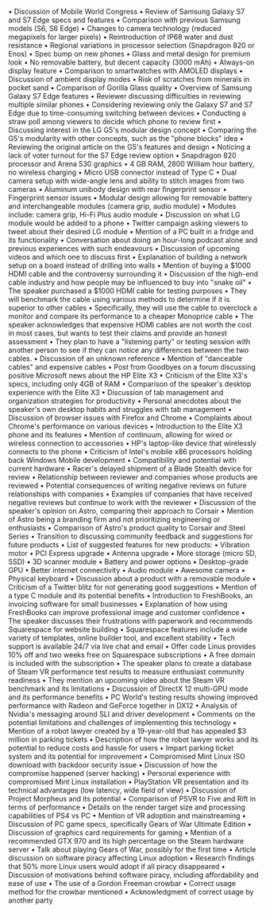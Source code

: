 • Discussion of Mobile World Congress
• Review of Samsung Galaxy S7 and S7 Edge specs and features
• Comparison with previous Samsung models (S6, S6 Edge)
• Changes to camera technology (reduced megapixels for larger pixels)
• Reintroduction of IP68 water and dust resistance
• Regional variations in processor selection (Snapdragon 820 or Enos)
• Spec bump on new phones
• Glass and metal design for premium look
• No removable battery, but decent capacity (3000 mAh)
• Always-on display feature
• Comparison to smartwatches with AMOLED displays
• Discussion of ambient display modes
• Risk of scratches from minerals in pocket sand
• Comparison of Gorilla Glass quality
• Overview of Samsung Galaxy S7 Edge features
• Reviewer discussing difficulties in reviewing multiple similar phones
• Considering reviewing only the Galaxy S7 and S7 Edge due to time-consuming switching between devices
• Conducting a straw poll among viewers to decide which phone to review first
• Discussing interest in the LG G5's modular design concept
• Comparing the G5's modularity with other concepts, such as the "phone blocks" idea
• Reviewing the original article on the G5's features and design
• Noticing a lack of voter turnout for the S7 Edge review option
• Snapdragon 820 processor and Arena 530 graphics
• 4 GB RAM, 2800 William hour battery, no wireless charging
• Micro USB connector instead of Type C
• Dual camera setup with wide-angle lens and ability to stitch images from two cameras
• Aluminum unibody design with rear fingerprint sensor
• Fingerprint sensor issues
• Modular design allowing for removable battery and interchangeable modules (camera grip, audio module)
• Modules include: camera grip, Hi-Fi Plus audio module
• Discussion on what LG module would be added to a phone
• Twitter campaign asking viewers to tweet about their desired LG module
• Mention of a PC built in a fridge and its functionality
• Conversation about doing an hour-long podcast alone and previous experiences with such endeavours
• Discussion of upcoming videos and which one to discuss first
• Explanation of building a network setup on a board instead of drilling into walls
• Mention of buying a $1000 HDMI cable and the controversy surrounding it
• Discussion of the high-end cable industry and how people may be influenced to buy into "snake oil"
• The speaker purchased a $1000 HDMI cable for testing purposes
• They will benchmark the cable using various methods to determine if it is superior to other cables
• Specifically, they will use the cable to overclock a monitor and compare its performance to a cheaper Monoprice cable
• The speaker acknowledges that expensive HDMI cables are not worth the cost in most cases, but wants to test their claims and provide an honest assessment
• They plan to have a "listening party" or testing session with another person to see if they can notice any differences between the two cables.
• Discussion of an unknown reference
• Mention of "danceable cables" and expensive cables
• Post from Goodbyes on a forum discussing positive Microsoft news about the HP Elite X3
• Criticism of the Elite X3's specs, including only 4GB of RAM
• Comparison of the speaker's desktop experience with the Elite X3
• Discussion of tab management and organization strategies for productivity
• Personal anecdotes about the speaker's own desktop habits and struggles with tab management
• Discussion of browser issues with Firefox and Chrome
• Complaints about Chrome's performance on various devices
• Introduction to the Elite X3 phone and its features
• Mention of continuum, allowing for wired or wireless connection to accessories
• HP's laptop-like device that wirelessly connects to the phone
• Criticism of Intel's mobile x86 processors holding back Windows Mobile development
• Compatibility and potential with current hardware
• Racer's delayed shipment of a Blade Stealth device for review
• Relationship between reviewer and companies whose products are reviewed
• Potential consequences of writing negative reviews on future relationships with companies
• Examples of companies that have received negative reviews but continue to work with the reviewer
• Discussion of the speaker's opinion on Astro, comparing their approach to Corsair
• Mention of Astro being a branding firm and not prioritizing engineering or enthusiasts
• Comparison of Astro's product quality to Corsair and Steel Series
• Transition to discussing community feedback and suggestions for future products
• List of suggested features for new products:
  • Vibration motor
  • PCI Express upgrade
  • Antenna upgrade
  • More storage (micro SD, SSD)
  • 3D scanner module
  • Battery and power options
  • Desktop-grade GPU
  • Better internet connectivity
  • Audio module
  • Awesome camera
  • Physical keyboard
• Discussion about a product with a removable module
• Criticism of a Twitter blitz for not generating good suggestions
• Mention of a type C module and its potential benefits
• Introduction to FreshBooks, an invoicing software for small businesses
• Explanation of how using FreshBooks can improve professional image and customer confidence
• The speaker discusses their frustrations with paperwork and recommends Squarespace for website building
• Squarespace features include a wide variety of templates, online builder tool, and excellent stability
• Tech support is available 24/7 via live chat and email
• Offer code Linus provides 10% off and two weeks free on Squarespace subscriptions
• A free domain is included with the subscription
• The speaker plans to create a database of Steam VR performance test results to measure enthusiast community readiness
• They mention an upcoming video about the Steam VR benchmark and its limitations
• Discussion of DirectX 12 multi-GPU mode and its performance benefits
• PC World's testing results showing improved performance with Radeon and GeForce together in DX12
• Analysis of Nvidia's messaging around SLI and driver development
• Comments on the potential limitations and challenges of implementing this technology
• Mention of a robot lawyer created by a 19-year-old that has appealed $3 million in parking tickets
• Description of how the robot lawyer works and its potential to reduce costs and hassle for users
• Impart parking ticket system and its potential for improvement
• Compromised Mint Linux ISO download with backdoor security issue
• Discussion of how the compromise happened (server hacking)
• Personal experience with compromised Mint Linux installation
• PlayStation VR presentation and its technical advantages (low latency, wide field of view)
• Discussion of Project Morpheus and its potential
• Comparison of PSVR to Five and Rift in terms of performance
• Details on the render target size and processing capabilities of PS4 vs PC
• Mention of VR adoption and mainstreaming
• Discussion of PC game specs, specifically Gears of War Ultimate Edition
• Discussion of graphics card requirements for gaming
• Mention of a recommended GTX 970 and its high percentage on the Steam hardware server
• Talk about playing Gears of War, possibly for the first time
• Article discussion on software piracy affecting Linux adoption
• Research findings that 50% more Linux users would adopt if all piracy disappeared
• Discussion of motivations behind software piracy, including affordability and ease of use
• The use of a Gordon Freeman crowbar
• Correct usage method for the crowbar mentioned
• Acknowledgment of correct usage by another party